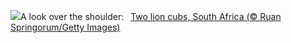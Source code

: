 ![](https://www.bing.com/th?id=OHR.LionCubs_EN-GB7386144841_UHD.jpg&w=1000)A look over the shoulder:&nbsp;&ensp;[Two lion cubs, South Africa (© Ruan Springorum/Getty Images)](https://www.bing.com/th?id=OHR.LionCubs_EN-GB7386144841_UHD.jpg)
<br><br/>
